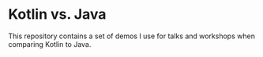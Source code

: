 # Kotlin vs. Java

This repository contains a set of demos I use for talks and workshops when comparing Kotlin to Java.
